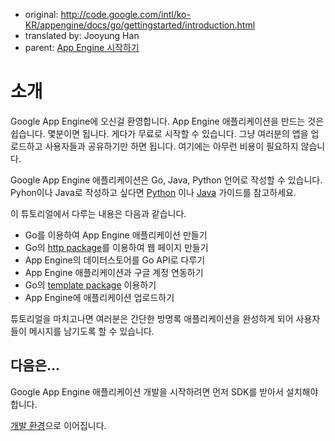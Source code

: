   * original: http://code.google.com/intl/ko-KR/appengine/docs/go/gettingstarted/introduction.html
  * translated by: Jooyung Han
  * parent: [App Engine 시작하기](GoogleAppEngineGoGettingStarted.md)

# 소개 #

Google App Engine에 오신걸 환영합니다. App Engine 애플리케이션을 만드는 것은 쉽습니다. 몇분이면 됩니다. 게다가 무료로 시작할 수 있습니다. 그냥 여러분의 앱을 업로드하고 사용자들과 공유하기만 하면 됩니다. 여기에는 아무런 비용이 필요하지 않습니다.


Google App Engine 애플리케이션은 Go, Java, Python 언어로 작성할 수 있습니다. Pyhon이나 Java로 작성하고 싶다면 [Python](http://code.google.com/appengine/docs/python/gettingstarted/) 이나 [Java](http://code.google.com/appengine/docs/java/gettingstarted/) 가이드를 참고하세요.

이 튜토리얼에서 다루는 내용은 다음과 같습니다.
  * Go를 이용하여 App Engine 애플리케이션 만들기
  * Go의 [http package](http://golang.org/pkg/http/)를 이용하여 웹 페이지 만들기
  * App Engine의 데이터스토어를 Go API로 다루기
  * App Engine 애플리케이션과 구글 계정 연동하기
  * Go의 [template package](http://golang.org/pkg/template/) 이용하기
  * App Engine에 애플리케이션 업로드하기

튜토리얼을 마치고나면 여러분은 간단한 방명록 애플리케이션을 완성하게 되어 사용자들이 메시지를 남기도록 할 수 있습니다.


## 다음은... ##

Google App Engine 애플리케이션 개발을 시작하려면 먼저 SDK를 받아서 설치해야 합니다.

[개발 환경](GoogleAppEngineGoDevelopmentEnvironment.md)으로 이어집니다.